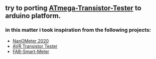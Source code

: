 ## try to porting [ATmega-Transistor-Tester](https://www.mikrocontroller.net/articles/AVR_Transistortester)  to arduino platform.
### in this matter i took inspiration from the following projects:
* [NanOMeter 2020](https://www.protowrxs.com/index.php/2020/01/01/nanometer-2020/)
* [AVR Transistor Tester](https://www.instructables.com/AVR-Transistor-Tester/)
* [FAB-Smart-Meter](https://github.com/ajithkmg/FAB-Smart-Meter)
